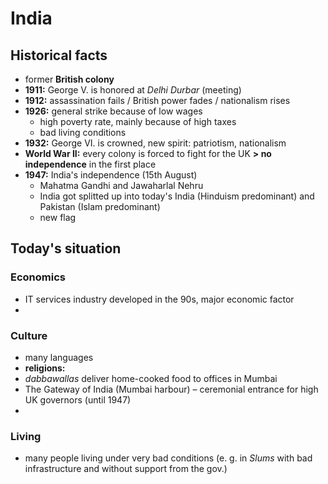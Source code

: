 # India

## Historical facts

- former **British colony**
- **1911:** George V. is honored at *Delhi Durbar* (meeting)
- **1912:** assassination fails / British power fades / nationalism rises
- **1926:** general strike because of low wages
	- high poverty rate, mainly because of high taxes
	- bad living conditions
- **1932:** George VI. is crowned, new spirit: patriotism, nationalism
- **World War II:** every colony is forced to fight for the UK **> no independence** in the first place
- **1947:** India's independence (15th August)
	- Mahatma Gandhi and Jawaharlal Nehru
	- India got splitted up into today's India (Hinduism predominant) and Pakistan (Islam predominant)
	- new flag

## Today's situation

### Economics
- IT services industry developed in the 90s, major economic factor
- 

### Culture
- many languages
- **religions:**
- *dabbawallas* deliver home-cooked food to offices in Mumbai
- The Gateway of India (Mumbai harbour) – ceremonial entrance for high UK governors (until 1947)
- 

### Living
- many people living under very bad conditions (e. g. in *Slums* with bad infrastructure and without support from the gov.) 

<!--stackedit_data:
eyJoaXN0b3J5IjpbLTE4NTEwOTkwMDMsLTk2NjcyNzI3NywtMz
c4MzI0NzkyLDEzMzI2NDEyNTgsMTI2NjIwNzg1N119
-->